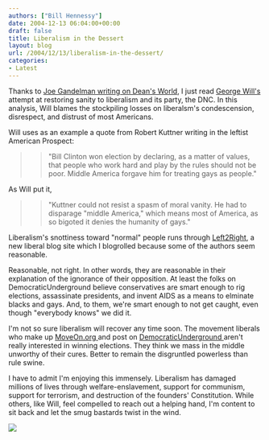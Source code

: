 ```yaml
---
authors: ["Bill Hennessy"]
date: 2004-12-13 06:04:00+00:00
draft: false
title: Liberalism in the Dessert
layout: blog
url: /2004/12/13/liberalism-in-the-dessert/
categories:
- Latest
---
```


Thanks to [Joe Gandelman writing on Dean's World](https://www.deanesmay.com/posts/1102878055.shtml), I just read [George Will's ](https://www.washingtonpost.com/wp-dyn/articles/A56434-2004Dec10.html?sub=AR)attempt at restoring sanity to liberalism and its party, the DNC. In this analysis, Will blames the stockpiling losses on liberalsm's condescension, disrespect, and distrust of most Americans.




Will uses as an example a quote from Robert Kuttner writing in the leftist American Prospect:




> 

> 
> > 

>> 
>> "Bill Clinton won election by declaring, as a matter of values, that people who work hard and play by the rules should not be poor. Middle America forgave him for treating gays as people." 
>> 
>> 
> 
> 




As Will put it, 




> 

> 
> > 

>> 
>> "Kuttner could not resist a spasm of moral vanity. He had to disparage "middle America," which means most of America, as so bigoted it denies the humanity of gays."
>> 
>> 
> 
> 




Liberalism's snottiness toward "normal" people runs through [Left2Right](https://left2right.typepad.com/main/), a new liberal blog site which I blogrolled because some of the authors seem reasonable.




Reasonable, not right. In other words, they are reasonable in their explanation of the ignorance of their opposition. At least the folks on DemocraticUnderground believe conservatives are smart enough to rig elections, assassinate presidents, and invent AIDS as a means to elminate blacks and gays. And, to them, we're smart enough to not get caught, even though "everybody knows" we did it. 




I'm not so sure liberalism will recover any time soon. The movement liberals who make up [MoveOn.org ](https://blog.billhennessy.com/blogs/hennessys_view/archive/2004/12/10/844.aspx)and post on [DemocraticUnderground ](https://www.democraticunderground.org/)aren't really interested in winning elections. They think we mass in the middle unworthy of their cures. Better to remain the disgruntled powerless than rule swine.




I have to admit I'm enjoying this immensely. Liberalism has damaged millions of lives through welfare-enslavement, support for communism, support for terrorism, and destruction of the founders' Constitution. While others, like Will, feel compelled to reach out a helping hand, I'm content to sit back and let the smug bastards twist in the wind. 

![](https://blog.billhennessy.com/aggbug.aspx?PostID=860)

